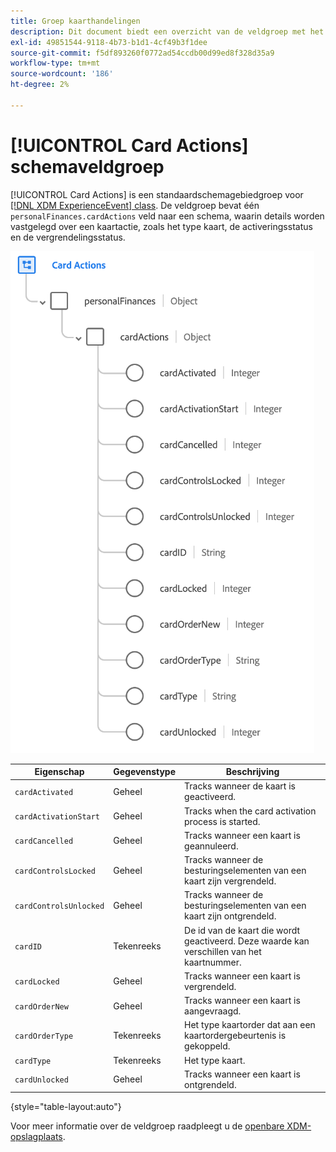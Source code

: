 ```yaml
---
title: Groep kaarthandelingen
description: Dit document biedt een overzicht van de veldgroep met het schema Kaarthandelingen.
exl-id: 49851544-9118-4b73-b1d1-4cf49b3f1dee
source-git-commit: f5df893260f0772ad54ccdb00d99ed8f328d35a9
workflow-type: tm+mt
source-wordcount: '186'
ht-degree: 2%

---
```


# [!UICONTROL Card Actions] schemaveldgroep

[!UICONTROL Card Actions] is een standaardschemagebiedgroep voor [[!DNL XDM ExperienceEvent] class](../../classes/experienceevent.md). De veldgroep bevat één `personalFinances.cardActions` veld naar een schema, waarin details worden vastgelegd over een kaartactie, zoals het type kaart, de activeringsstatus en de vergrendelingsstatus.

![](../../images/field-groups/card-actions.png)

| Eigenschap | Gegevenstype | Beschrijving |
| --- | --- | --- |
| `cardActivated` | Geheel | Tracks wanneer de kaart is geactiveerd. |
| `cardActivationStart` | Geheel | Tracks when the card activation process is started. |
| `cardCancelled` | Geheel | Tracks wanneer een kaart is geannuleerd. |
| `cardControlsLocked` | Geheel | Tracks wanneer de besturingselementen van een kaart zijn vergrendeld. |
| `cardControlsUnlocked` | Geheel | Tracks wanneer de besturingselementen van een kaart zijn ontgrendeld. |
| `cardID` | Tekenreeks | De id van de kaart die wordt geactiveerd. Deze waarde kan verschillen van het kaartnummer. |
| `cardLocked` | Geheel | Tracks wanneer een kaart is vergrendeld. |
| `cardOrderNew` | Geheel | Tracks wanneer een kaart is aangevraagd. |
| `cardOrderType` | Tekenreeks | Het type kaartorder dat aan een kaartordergebeurtenis is gekoppeld. |
| `cardType` | Tekenreeks | Het type kaart. |
| `cardUnlocked` | Geheel | Tracks wanneer een kaart is ontgrendeld. |

{style="table-layout:auto"}

Voor meer informatie over de veldgroep raadpleegt u de [openbare XDM-opslagplaats](https://github.com/adobe/xdm/blob/master/docs/reference/fieldgroups/experience-event/experienceevent-card-actions.schema.json).
